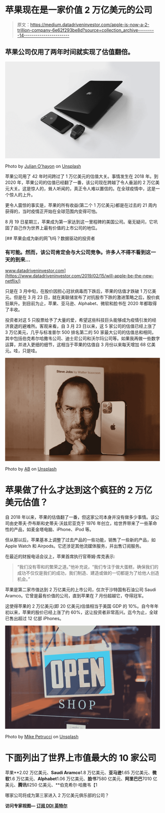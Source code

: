 # 苹果现在是一家价值 2 万亿美元的公司

> 原文：<https://medium.datadriveninvestor.com/apple-is-now-a-2-trillion-company-6e62f293be8d?source=collection_archive---------14----------------------->

## 苹果公司仅用了两年时间就实现了估值翻倍。

![](img/160dd75d3e462d6125c06cd018fd2588.png)

Photo by [Julian O'hayon](https://unsplash.com/@anckor?utm_source=medium&utm_medium=referral) on [Unsplash](https://unsplash.com?utm_source=medium&utm_medium=referral)

苹果公司用了 42 年时间跨过了 1 万亿美元的估值大关。事情发生在 2018 年。到 2020 年，苹果公司的估值已经翻了一番，该公司现在跨越了令人垂涎的 2 万亿美元大关。这是惊人的，耸人听闻的，真正令人难以置信的。在全球疫情中，这是一个惊人的上升。

更令人震惊的事实是，苹果的所有收益(第二个 1 万亿美元)都是在过去的 21 周内获得的，当时疫情正开始在全球范围内变得可怕。

8 月 19 日星期三，苹果成为第一家达到这一里程碑的美国公司。毫无疑问，它巩固了自己作为世界上最有价值的上市公司的地位。

[](https://www.datadriveninvestor.com/2019/02/15/will-apple-be-the-new-netflix/) [## 苹果会成为新的网飞吗？数据驱动的投资者

### 有可能。然而，该公司肯定会与大公司竞争。许多人不得不看到这一天的到来…

www.datadriveninvestor.com](https://www.datadriveninvestor.com/2019/02/15/will-apple-be-the-new-netflix/) 

只是在 3 月中旬，在股价因担心冠状病毒而下跌后，苹果的估值才跌破 1 万亿美元。但是在 3 月 23 日，就在美联储宣布了对抗股市下跌的激进策略之后，股价疯狂飙升。到目前为止，苹果、亚马逊、Alphabet、微软和脸书在 2020 年都取得了丰收。

投资者对这 5 只股票给予了大量的爱，希望这些科技巨头能够成为疫情引发的经济衰退的避难所。客观来看，自 3 月 23 日以来，这 5 家公司的估值已经上涨了 3 万亿美元，几乎与标准普尔 500 排名第二的 50 家最大公司的估值总和相同，其中包括伯克希尔哈撒韦公司、迪士尼公司和沃尔玛公司等。如果我再做一些数字运算，并进入更细的细节，这相当于苹果的估值自 3 月份以来每天增加 68 亿美元。哇，只是哇。

![](img/3ccd086dfdbd975bbd356f6db180c72b.png)

Photo by [AB](https://unsplash.com/@applefanboy?utm_source=medium&utm_medium=referral) on [Unsplash](https://unsplash.com?utm_source=medium&utm_medium=referral)

# 苹果做了什么才达到这个疯狂的 2 万亿美元估值？

自 2018 年以来，苹果的估值翻了一番，但这家公司本身并没有做多少事情。该公司由史蒂夫·乔布斯和史蒂夫·沃兹尼亚克于 1976 年创立，给世界带来了一些革命性的产品，如麦金塔电脑、iPhone、iPod 等。

但从那以后，苹果基本上调整了过去产品的一些功能，销售了一些新的产品，如 Apple Watch 和 Airpods。它还涉足其他流媒体服务，并出售订阅服务。

在最近的财报电话会议上，苹果首席执行官蒂姆·库克表示:

> “我们没有零和的繁荣之道。”他补充说，“我们专注于做大蛋糕，确保我们的成功不仅仅是我们的成功，我们制造、建造或做的一切都是为了给他人创造机会。”

苹果是第二家市值达到 2 万亿美元的上市公司，仅次于沙特国有石油公司 Saudi Aramco。它曾是最有价值的公司，直到苹果在 7 月份超越它，夺得冠军。

这使得苹果的 2 万亿美元(即 20 亿美元)估值相当于美国 GDP 的 10%。自今年年初以来，苹果的股价已经上涨了约 60%，这让投资者非常高兴。迄今为止，全球已售出超过 12 亿部 iPhones。

![](img/c1ae91203215cf5774ea38aa7005d16b.png)

Photo by [Mike Petrucci](https://unsplash.com/@mikepetrucci?utm_source=medium&utm_medium=referral) on [Unsplash](https://unsplash.com?utm_source=medium&utm_medium=referral)

# 下面列出了世界上市值最大的 10 家公司

苹果**2.02 万亿美元、**Saudi Aramco**1.8 万亿美元、**亚马逊**1.65 万亿美元、**微软**1.6 万亿美元、**Alphabet**1.06 万亿美元、**脸书**7580 亿美元、**阿里巴巴**7010 亿美元、**腾讯**6250 亿美元、**伯克希尔·哈撒韦【1

哪家公司将成为第三家进入 2 万亿美元俱乐部的公司？

**访问专家视图—** [**订阅 DDI 英特尔**](https://datadriveninvestor.com/ddi-intel)